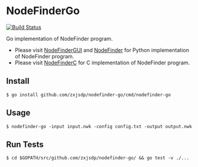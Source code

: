 NodeFinderGo
============

[![Build Status](https://travis-ci.org/zxjsdp/nodefinder-go.svg?branch=master)](https://travis-ci.org/zxjsdp/NodeFinderGo)

Go implementation of NodeFinder program.

- Please visit [NodeFinderGUI](https://github.com/zxjsdp/NodeFinderGUI) and [NodeFinder](https://github.com/zxjsdp/NodeFinder) for Python implementation of NodeFinder program.
- Please visit [NodeFinderC](https://github.com/zxjsdp/NodeFinderC) for C implementation of NodeFinder program.

Install
-------

    $ go install github.com/zxjsdp/nodefinder-go/cmd/nodefinder-go

Usage
-----

    $ nodefinder-go -input input.nwk -config config.txt -output output.nwk

Run Tests
---------

    $ cd $GOPATH/src/github.com/zxjsdp/nodefinder-go/ && go test -v ./...
